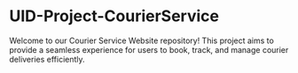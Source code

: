 # UID-Project-CourierService

Welcome to our Courier Service Website repository! This project aims to provide a seamless experience for users to book, track, and manage courier deliveries efficiently.



